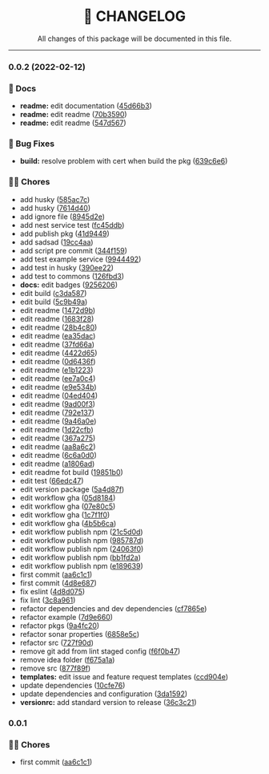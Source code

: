 <div align="center"><h1>📝 CHANGELOG</h1><p>All changes of this package will be documented in this file.</p></div>

---

### 0.0.2 (2022-02-12)


### 📝 Docs

* **readme:** edit documentation ([45d66b3](https://github.com/rudemex/nestjs-commons/commit/45d66b35a86bc244e99ce6772f5b6f538464606d))
* **readme:** edit readme ([70b3590](https://github.com/rudemex/nestjs-commons/commit/70b3590a6f087e9356a5b4b500f72cc713e0e7bc))
* **readme:** edit readme ([547d567](https://github.com/rudemex/nestjs-commons/commit/547d5672ed98b8f5192ef9cc422d2be14f183b77))


### 🐛 Bug Fixes

* **build:** resolve problem with cert when build the pkg ([639c6e6](https://github.com/rudemex/nestjs-commons/commit/639c6e677ce033f2108abf2ee58376bf2edb1313))


### 👨‍💻 Chores

* add husky ([585ac7c](https://github.com/rudemex/nestjs-commons/commit/585ac7cde13bea49235bf27699ac0d9f939ef677))
* add husky ([7614d40](https://github.com/rudemex/nestjs-commons/commit/7614d4019251797dc99f8eb07dd77fdbcf47dc5c))
* add ignore file ([8945d2e](https://github.com/rudemex/nestjs-commons/commit/8945d2e811d68651f19a3f1db289a6cd4c99e4ae))
* add nest service test ([fc45ddb](https://github.com/rudemex/nestjs-commons/commit/fc45ddbffcaa8e9d6dad4a20617d63749167cf8b))
* add publish pkg ([41d9449](https://github.com/rudemex/nestjs-commons/commit/41d94494d1f10f6fc94d5d7302845e00d31d7948))
* add sadsad ([19cc4aa](https://github.com/rudemex/nestjs-commons/commit/19cc4aa90915c6c3be2ac261d5883d8d3ebb3204))
* add script pre commit ([344f159](https://github.com/rudemex/nestjs-commons/commit/344f159356330bce65af54db06754a8ed82bf0be))
* add test example service ([9944492](https://github.com/rudemex/nestjs-commons/commit/99444927c858d4dfefdaf779a42bd805f8e29cbb))
* add test in husky ([390ee22](https://github.com/rudemex/nestjs-commons/commit/390ee2219482e2d35538059b1f9fe3d9e726097e))
* add test to commons ([126fbd3](https://github.com/rudemex/nestjs-commons/commit/126fbd38677c005ddcc7f514251425e584db25b4))
* **docs:** edit badges ([9256206](https://github.com/rudemex/nestjs-commons/commit/92562065b0dc31e347f2fdaf96eb3c8064506167))
* edit build ([c3da587](https://github.com/rudemex/nestjs-commons/commit/c3da587c1d48adec05d8d6f7ea177ecd713c9421))
* edit build ([5c9b49a](https://github.com/rudemex/nestjs-commons/commit/5c9b49a889eba24887bbda7ec04e0cb83cf40c89))
* edit readme ([1472d9b](https://github.com/rudemex/nestjs-commons/commit/1472d9b4c869f00e7a74c6ae0e6bb298a1a27bf6))
* edit readme ([1683f28](https://github.com/rudemex/nestjs-commons/commit/1683f28be14e0c57ccef5f14c1a95de1c2303d56))
* edit readme ([28b4c80](https://github.com/rudemex/nestjs-commons/commit/28b4c803c50631abc09cd99f5df3069a8f905314))
* edit readme ([ea35dac](https://github.com/rudemex/nestjs-commons/commit/ea35dac4e2792a2286e089d0afa43d6c2f97d68d))
* edit readme ([37fd66a](https://github.com/rudemex/nestjs-commons/commit/37fd66ad79ea4545705781b4d8e005b3f99366bd))
* edit readme ([4422d65](https://github.com/rudemex/nestjs-commons/commit/4422d65788a9544170e5fa4aae45ed6aba0c76cd))
* edit readme ([0d6436f](https://github.com/rudemex/nestjs-commons/commit/0d6436f5f7f6bf3d466a9a08392ef97afa7db68b))
* edit readme ([e1b1223](https://github.com/rudemex/nestjs-commons/commit/e1b122319171ec554a3bdf3ac3c0123a9a4fc64d))
* edit readme ([ee7a0c4](https://github.com/rudemex/nestjs-commons/commit/ee7a0c44086ff8a290900d50e04cad2c65fcbadb))
* edit readme ([e9e534b](https://github.com/rudemex/nestjs-commons/commit/e9e534b86677dabbb6797b391295b1f3fee0b147))
* edit readme ([04ed404](https://github.com/rudemex/nestjs-commons/commit/04ed4044297c5d8f3f4b972f70a323385a29055b))
* edit readme ([9ad00f3](https://github.com/rudemex/nestjs-commons/commit/9ad00f3690c9674dd1adc2d58aee579fbbbd824e))
* edit readme ([792e137](https://github.com/rudemex/nestjs-commons/commit/792e13764b17ebc3f47dbc8f9ed90e406a9fa536))
* edit readme ([9a46a0e](https://github.com/rudemex/nestjs-commons/commit/9a46a0e76ab31f9a2806d8aba5ff16494eaa4cd1))
* edit readme ([1d22cfb](https://github.com/rudemex/nestjs-commons/commit/1d22cfb0c7735a9b270f886311439741212c8a13))
* edit readme ([367a275](https://github.com/rudemex/nestjs-commons/commit/367a2757dacdf42c4b6ac9ff4cf8d04fda508366))
* edit readme ([aa8a6c2](https://github.com/rudemex/nestjs-commons/commit/aa8a6c2d0c4dc117c77092890d8958ef8ab996a9))
* edit readme ([6c6a0d0](https://github.com/rudemex/nestjs-commons/commit/6c6a0d082333a2c68b1b747dc453b743e77547ba))
* edit readme ([a1806ad](https://github.com/rudemex/nestjs-commons/commit/a1806adf276f16860c2826c768ac82232743989a))
* edit readme fot build ([19851b0](https://github.com/rudemex/nestjs-commons/commit/19851b021b10781f32bb830451a09853aa3ca490))
* edit test ([66edc47](https://github.com/rudemex/nestjs-commons/commit/66edc475e9a65b57283aa897cf015bbf254a0c80))
* edit version package ([5a4d87f](https://github.com/rudemex/nestjs-commons/commit/5a4d87f70c095604b21d0781c65b6e7742610ea3))
* edit workflow gha ([05d8184](https://github.com/rudemex/nestjs-commons/commit/05d8184708ff2abc37492a772dd0ed9f9b3c28f4))
* edit workflow gha ([07e80c5](https://github.com/rudemex/nestjs-commons/commit/07e80c54b5e6a5cb699fac36b46e2775e95caf8a))
* edit workflow gha ([1c7f1f0](https://github.com/rudemex/nestjs-commons/commit/1c7f1f0f6118475ed047ec8e5df74b110dd1700c))
* edit workflow gha ([4b5b6ca](https://github.com/rudemex/nestjs-commons/commit/4b5b6ca50795c8adc54448aa0ebe3dd945b21ada))
* edit workflow publish npm ([21c5d0d](https://github.com/rudemex/nestjs-commons/commit/21c5d0dcbc7e582a4eb4d513635d8d76b0b9d760))
* edit workflow publish npm ([985787d](https://github.com/rudemex/nestjs-commons/commit/985787d531bea90d2db408ca78d5dfde58713925))
* edit workflow publish npm ([24063f0](https://github.com/rudemex/nestjs-commons/commit/24063f01627c5630ea44d37a59efe56d4ff2b6b6))
* edit workflow publish npm ([bb1fd2a](https://github.com/rudemex/nestjs-commons/commit/bb1fd2a915755d30d0b705ec2615d9840c44c968))
* edit workflow publish npm ([e189639](https://github.com/rudemex/nestjs-commons/commit/e18963906832402e796c6d983fa80759d5cd31a1))
* first commit ([aa6c1c1](https://github.com/rudemex/nestjs-commons/commit/aa6c1c10ac99d18619870688339e866733f4de81))
* first commit ([4d8e687](https://github.com/rudemex/nestjs-commons/commit/4d8e68734171f283ff5a50367cde6f9c1fd0b917))
* fix eslint ([4d8d075](https://github.com/rudemex/nestjs-commons/commit/4d8d075fb2d384103e1cf07d33e8dc4cbd311127))
* fix lint ([3c8a961](https://github.com/rudemex/nestjs-commons/commit/3c8a9615b31678411bdfbd7dc0ef40664d33859a))
* refactor dependencies and dev dependencies ([cf7865e](https://github.com/rudemex/nestjs-commons/commit/cf7865e555e9c2e14775b4796797581f1ff3664d))
* refactor example ([7d9e660](https://github.com/rudemex/nestjs-commons/commit/7d9e660cab00ee3cc13d7d09b70a311912a749c2))
* refactor pkgs ([9a4fc20](https://github.com/rudemex/nestjs-commons/commit/9a4fc203652bf4b9ef8fcc115cf3437b9bc4d8b0))
* refactor sonar properties ([6858e5c](https://github.com/rudemex/nestjs-commons/commit/6858e5cb4ee59264e0831f6984dc422e36bd0c9b))
* refactor src ([727f90d](https://github.com/rudemex/nestjs-commons/commit/727f90d885bf2e1c8562e00b39925e4049ddb806))
* remove git add from lint staged config ([f6f0b47](https://github.com/rudemex/nestjs-commons/commit/f6f0b472ac28a2789b49b323e2b62dff42d086c7))
* remove idea folder ([f675a1a](https://github.com/rudemex/nestjs-commons/commit/f675a1afbaea27774db8a3fea3224f708bea3a8f))
* remove src ([877f89f](https://github.com/rudemex/nestjs-commons/commit/877f89f82b48ebf526bdfac80a36e8a0623d5758))
* **templates:** edit issue and feature request templates ([ccd904e](https://github.com/rudemex/nestjs-commons/commit/ccd904ecbca0de728c448fce6802e478aeeab26b))
* update dependencies ([10cfe76](https://github.com/rudemex/nestjs-commons/commit/10cfe76e304e7a10f46472a4baf15212b5aad9da))
* update dependencies and configuration ([3da1592](https://github.com/rudemex/nestjs-commons/commit/3da15926b0d717d2e9628ba5cca9b8eaa9651030))
* **versionrc:** add standard version to release ([36c3c21](https://github.com/rudemex/nestjs-commons/commit/36c3c21e51e1e1c785bfdfd314c927bd27a33c41))

### 0.0.1

### 👨‍💻 Chores

- first commit ([aa6c1c1](https://github.com/tresdoce/nestjs-commons/commit/aa6c1c10ac99d18619870688339e866733f4de81))
